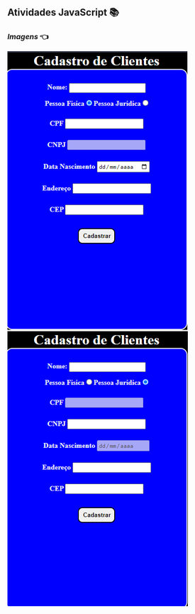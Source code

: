 ## Atividades JavaScript :books:

### **_Imagens_** :point_left:

<img title="javaScriptImage" src="https://github.com/IsaiasBrrsJ/Atos-DotNet/blob/main/Atividades-WEB-Js/Atividade-JavaScript/10-DecimoExercicio/Images/pFisica.jpg.png
"> 
<img src="https://github.com/IsaiasBrrsJ/Atos-DotNet/blob/main/Atividades-WEB-Js/Atividade-JavaScript/10-DecimoExercicio/Images/pJuridica.jpg.png">
